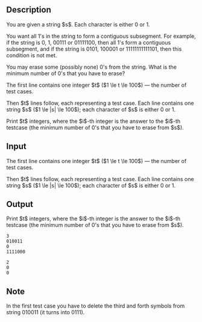 ## Description

<div><p>You are given a string $s$. Each character is either <span class="tex-font-style-tt">0</span> or <span class="tex-font-style-tt">1</span>.</p><p>You want all <span class="tex-font-style-tt">1</span>'s in the string to form a contiguous subsegment. For example, if the string is <span class="tex-font-style-tt">0</span>, <span class="tex-font-style-tt">1</span>, <span class="tex-font-style-tt">00111</span> or <span class="tex-font-style-tt">01111100</span>, then all <span class="tex-font-style-tt">1</span>'s form a contiguous subsegment, and if the string is <span class="tex-font-style-tt">0101</span>, <span class="tex-font-style-tt">100001</span> or <span class="tex-font-style-tt">11111111111101</span>, then this condition is not met.</p><p>You may erase some (possibly none) <span class="tex-font-style-tt">0</span>'s from the string. What is the minimum number of <span class="tex-font-style-tt">0</span>'s that you have to erase?</p></div><div class="input-specification"><p>The first line contains one integer $t$ ($1 \le t \le 100$) — the number of test cases.</p><p>Then $t$ lines follow, each representing a test case. Each line contains one string $s$ ($1 \le |s| \le 100$); each character of $s$ is either <span class="tex-font-style-tt">0</span> or <span class="tex-font-style-tt">1</span>.</p></div><div class="output-specification"><p>Print $t$ integers, where the $i$-th integer is the answer to the $i$-th testcase (the minimum number of <span class="tex-font-style-tt">0</span>'s that you have to erase from $s$).</p></div>

## Input

<p>The first line contains one integer $t$ ($1 \le t \le 100$) — the number of test cases.</p><p>Then $t$ lines follow, each representing a test case. Each line contains one string $s$ ($1 \le |s| \le 100$); each character of $s$ is either <span class="tex-font-style-tt">0</span> or <span class="tex-font-style-tt">1</span>.</p>

## Output

<p>Print $t$ integers, where the $i$-th integer is the answer to the $i$-th testcase (the minimum number of <span class="tex-font-style-tt">0</span>'s that you have to erase from $s$).</p>





```input1
3
010011
0
1111000
```




```output1
2
0
0
```



## Note

<p>In the first test case you have to delete the third and forth symbols from string <span class="tex-font-style-tt">010011</span> (it turns into <span class="tex-font-style-tt">0111</span>).</p>
